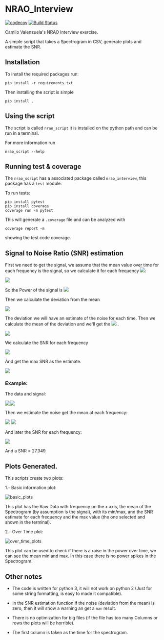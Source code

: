 # NRAO_Interview
[![codecov](https://codecov.io/gh/cvalenzu/NRAO_Interview/branch/master/graph/badge.svg?token=3DE7SQE4Z8)](https://codecov.io/gh/cvalenzu/NRAO_Interview)  [![Build Status](https://travis-ci.com/cvalenzu/NRAO_Interview.svg?token=o75gTmbE8jQjf4RpsqHV&branch=master)](https://travis-ci.com/cvalenzu/NRAO_Interview)

Camilo Valenzuela's NRAO Interview exercise.

A simple script that takes a Spectrogram in CSV, generate plots and estimate the SNR.

## Installation

To install the required packages run:
```
pip install -r requirements.txt
```

Then installing the script is simple

```
pip install .
```

## Using the script

The script is called `nrao_script` it is installed on the python path and can be run in a terminal.

For more information run
```
nrao_script --help
```

## Running test & coverage

The `nrao_script` has a associated package called `nrao_interview`, this package has a `test` module.

To run tests:
```
pip install pytest
pip install coverage
coverage run -m pytest
```

This will generate a `.coverage` file and can be analyzed with
```
coverage report -m
```
showing the test code coverage.

## Signal to Noise Ratio (SNR) estimation

First we need to get the signal, we assume that the mean value over time for each frequency is the signal, so we calculate it for each frequency <img src="https://render.githubusercontent.com/render/math?math=k \in K">:

<img src="https://render.githubusercontent.com/render/math?math=P_{signal}^k = \frac{1}{T} \displaystyle\sum_{t=0}^T x^k_t , \forall k \in K">

So the Power of the signal is <img src="https://render.githubusercontent.com/render/math?math=P_{signal}^k, \forall k \in K">

Then we calculate the deviation from the mean

<img src="https://render.githubusercontent.com/render/math?math={dev}_t^k = \left|x_t^k  - P_{signal}^k \right|, \forall t \in T , \forall k \in K">

The deviation we will have an estimate of the noise for each time. Then we calculate the mean of the deviation and we'll get the <img src="https://render.githubusercontent.com/render/math?math=P_{noise}"> .

<img src="https://render.githubusercontent.com/render/math?math=P_{noise}^k = \frac{1}{T} \displaystyle\sum_{t=0}^T dev^k_t , \forall k \in K ">

We calculate the SNR for each frequency

<img src="https://render.githubusercontent.com/render/math?math=SNR^k = \frac{P_{noise}^k}{P_{noise}^k}, \forall k \in K">

And get the max SNR as the estimate.

<img src="https://render.githubusercontent.com/render/math?math=SNR=\max(SNR^k)">

### Example:

The data and signal:

<img src="doc/data.png"><img src="doc/signal.png">

Then we estimate the noise get the mean at each frequency:

<img src="doc/noise.png"> <img src="doc/pnoise.png">

And later the SNR for each frequency:

<img src="doc/snr_all.png">

And a SNR = 27.349


## Plots Generated.

This scripts create two plots:

1.- Basic information plot:

![basic_plots](doc/basic_plot.jpg)

This plot has the Raw Data with frequency on the x axis, the mean of the Spectrogram (by assumption is the signal), with its min/max, and the SNR estimate for each frequency and the max value (the one selected and shown in the terminal).

2.- Over Time plot:

![over_time_plots](doc/over_time_plot.jpg)

This plot can be used to check if there is a raise in the power over time, we can see the mean min and max. In this case there is no power spikes in the Spectrogram.

## Other notes

- The code is written for python 3, it will not work on python 2 (Just for some string formatting, is easy to made it compatible).

- In the SNR estimation function if the noise (deviation from the mean) is zero, then it will show a warning an get a `nan` result.

- There is no optimization for big files (if the file has too many Columns or rows the plots will be horrible).

- The first column is taken as the time for the spectrogram.
